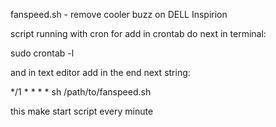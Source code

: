 fanspeed.sh - remove cooler buzz on DELL Inspirion

script running with cron
for add in crontab do next in terminal:

sudo crontab -l

and in text editor add in the end next string:

*/1 * * * * sh /path/to/fanspeed.sh

this make start script every minute
